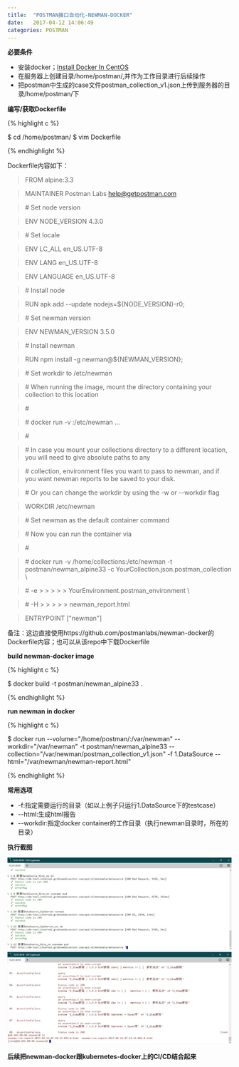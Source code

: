 ```yaml
---
title:  "POSTMAN接口自动化-NEWMAN-DOCKER"
date:   2017-04-12 14:06:49
categories: POSTMAN
---
```


**必要条件**

 - 安装docker；[Install Docker In CentOS](https://docs.docker.com/engine/installation/linux/centos/#install-using-the-repository)
 - 在服务器上创建目录/home/postman/,并作为工作目录进行后续操作
 - 把postman中生成的case文件postman_collection_v1.json上传到服务器的目录/home/postman/下

**编写/获取Dockerfile**

{% highlight c %}

$ cd /home/postman/
$ vim Dockerfile

{% endhighlight %}

Dockerfile内容如下：

> FROM alpine:3.3

> MAINTAINER Postman Labs <help@getpostman.com>



> \# Set node version

> ENV NODE_VERSION 4.3.0



> \# Set locale

> ENV LC_ALL en_US.UTF-8

> ENV LANG en_US.UTF-8

> ENV LANGUAGE en_US.UTF-8



> \# Install node

> RUN apk add --update nodejs=${NODE_VERSION}-r0;



> \# Set newman version

> ENV NEWMAN_VERSION 3.5.0



> \# Install newman

> RUN npm install -g newman@${NEWMAN_VERSION};



> \# Set workdir to /etc/newman

> \# When running the image, mount the directory containing your collection to this location

> \#

> \# docker run -v <path to collections directory>:/etc/newman ...

> \#

> \# In case you mount your collections directory to a different location, you will need to give absolute paths to any

> \# collection, environment files you want to pass to newman, and if you want newman reports to be saved to your disk.

> \# Or you can change the workdir by using the -w or --workdir flag



> WORKDIR /etc/newman



> \# Set newman as the default container command

> \# Now you can run the container via

> \#

> \# docker run -v /home/collections:/etc/newman -t postman/newman_alpine33 -c YourCollection.json.postman_collection \

> \#                                                                        -e > > > > > YourEnvironment.postman_environment \

> \#                                                                        -H > > > > > newman_report.html



> ENTRYPOINT ["newman"]

备注：这边直接使用https://github.com/postmanlabs/newman-docker的Dockerfile内容；也可以从该repo中下载Dockerfile

**build newman-docker image**

{% highlight c %}

$ docker build -t postman/newman_alpine33 .

{% endhighlight %}


**run newman in docker**

{% highlight c %}

$ docker run --volume="/home/postman/:/var/newman" --workdir="/var/newman" -t postman/newman_alpine33 --collection="/var/newman/postman_collection_v1.json" -f 1.DataSource --html="/var/newman/newman-report.html"

{% endhighlight %}

**常用选项**

- -f:指定需要运行的目录（如以上例子只运行1.DataSource下的testcase）
- --html:生成html报告
- --workdir:指定docker container的工作目录（执行newman目录时，所在的目录）

**执行截图**

![newman-docker1](../images/postman/newman-docker1.jpg)
![newman-docker-result](../images/postman/newman-docker-result.jpg)

**后续把newman-docker跟kubernetes-docker上的CI/CD结合起来**